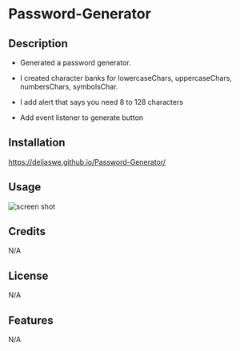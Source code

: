 # Password-Generator

## Description

- Generated a password generator.
 
- I created character banks for lowercaseChars, uppercaseChars, numbersChars, symbolsChar.

- I add alert that says you need 8 to 128 characters

- Add event listener to generate button

## Installation
https://deliaswe.github.io/Password-Generator/

## Usage

![screen shot](./assets/images/screencapture-deliaswe-github-io-Password-Generator-2023-04-23-11_57_34.pngassests)

## Credits
N/A
## License
N/A
## Features
N/A